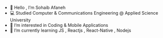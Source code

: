 - 👋 Hello , I’m Sohaib Afaneh
- 💻 Studied Computer & Communications Engineering @ Applied Science University
- 👀 I’m interested in Coding & Mobile Applications
- 🌱 I’m currently learning  JS , Reactjs , React-Native , Nodejs

<!---
SohaibAfani/SohaibAfani is a ✨ special ✨ repository because its `README.md` (this file) appears on your GitHub profile.
You can click the Preview link to take a look at your changes.
--->
